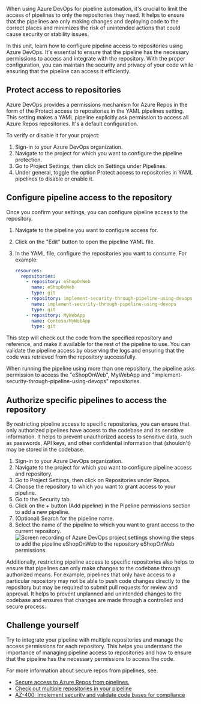 When using Azure DevOps for pipeline automation, it's crucial to limit the access of pipelines to only the repositories they need. It helps to ensure that the pipelines are only making changes and deploying code to the correct places and minimizes the risk of unintended actions that could cause security or stability issues.

In this unit, learn how to configure pipeline access to repositories using Azure DevOps. It's essential to ensure that the pipeline has the necessary permissions to access and integrate with the repository. With the proper configuration, you can maintain the security and privacy of your code while ensuring that the pipeline can access it efficiently.

## Protect access to repositories

Azure DevOps provides a permissions mechanism for Azure Repos in the form of the Protect access to repositories in the YAML pipelines setting. This setting makes a YAML pipeline explicitly ask permission to access all Azure Repos repositories. It's a default configuration.

To verify or disable it for your project:

1. Sign-in to your Azure DevOps organization.
2. Navigate to the project for which you want to configure the pipeline protection.
3. Go to Project Settings, then click on Settings under Pipelines.
4. Under general, toggle the option Protect access to repositories in YAML pipelines to disable or enable it.

## Configure pipeline access to the repository

Once you confirm your settings, you can configure pipeline access to the repository.

1. Navigate to the pipeline you want to configure access for.
2. Click on the "Edit" button to open the pipeline YAML file.
3. In the YAML file, configure the repositories you want to consume. For example:

    ``` YAML
    resources:
      repositories:
        - repository: eShopOnWeb
          name: eShopOnWeb
          type: git
        - repository: implement-security-through-pipeline-using-devops
          name: implement-security-through-pipeline-using-devops
          type: git
        - repository: MyWebApp
          name: Contoso/MyWebApp
          type: git

    ```

This step will check out the code from the specified repository and reference, and make it available for the rest of the pipeline to use. You can validate the pipeline access by observing the logs and ensuring that the code was retrieved from the repository successfully.

When running the pipeline using more than one repository, the pipeline asks permission to access the "eShopOnWeb", MyWebApp and "implement-security-through-pipeline-using-devops" repositories.

## Authorize specific pipelines to access the repository

By restricting pipeline access to specific repositories, you can ensure that only authorized pipelines have access to the codebase and its sensitive information. It helps to prevent unauthorized access to sensitive data, such as passwords, API keys, and other confidential information that (shouldn't) may be stored in the codebase.

1. Sign-in to your Azure DevOps organization.
2. Navigate to the project for which you want to configure pipeline access and repository.
3. Go to Project Settings, then click on Repositories under Repos.
4. Choose the repository to which you want to grant access to your pipeline.
5. Go to the Security tab.
6. Click on the + button (Add pipeline) in the Pipeline permissions section to add a new pipeline.
7. (Optional) Search for the pipeline name.
8. Select the name of the pipeline to which you want to grant access to the current repository.
    ![Screen recording of Azure DevOps project settings showing the steps to add the pipeline eShopOnWeb to the repository eShopOnWeb permissions.](../media/add-pipeline-repository.png)

Additionally, restricting pipeline access to specific repositories also helps to ensure that pipelines can only make changes to the codebase through authorized means. For example, pipelines that only have access to a particular repository may not be able to push code changes directly to the repository but may be required to submit pull requests for review and approval. It helps to prevent unplanned and unintended changes to the codebase and ensures that changes are made through a controlled and secure process.

## Challenge yourself

Try to integrate your pipeline with multiple repositories and manage the access permissions for each repository. This helps you understand the importance of managing pipeline access to repositories and how to ensure that the pipeline has the necessary permissions to access the code.

For more information about secure repos from pipelines, see:

- [Secure access to Azure Repos from pipelines.](/azure/devops/pipelines/security/secure-access-to-repos)
- [Check out multiple repositories in your pipeline](/azure/devops/pipelines/repos/multi-repo-checkout)
- [AZ-400: Implement security and validate code bases for compliance](/training/paths/az-400-implement-security-validate-code-bases-compliance/)

